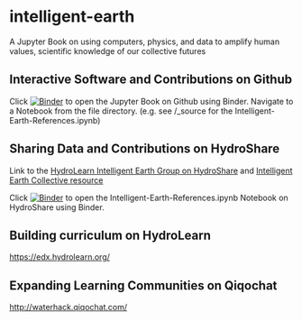 # intelligent-earth
A Jupyter Book on using computers, physics, and data to amplify human values, scientific knowledge of our collective futures

## Interactive Software and Contributions on Github

Click [![Binder](https://mybinder.org/badge_logo.svg)](https://mybinder.org/v2/gh/ChristinaB/intelligent-earth/master) to open the Jupyter Book on Github using Binder. Navigate to a Notebook from the file directory.  (e.g. see /_source for the Intelligent-Earth-References.ipynb) 

## Sharing Data and Contributions on HydroShare

Link to the [HydroLearn Intelligent Earth Group on HydroShare](https://www.hydroshare.org/group/161) and [Intelligent Earth Collective resource](https://www.hydroshare.org/resource/86bf0fc015af49c49805b56f5a13bf21/)

Click [![Binder](https://mybinder.org/badge_logo.svg)](https://gesis.mybinder.org/binder/v2/hydroshare/https://www.hydroshare.org/resource/86bf0fc015af49c49805b56f5a13bf21
) to open the Intelligent-Earth-References.ipynb Notebook on HydroShare using Binder.

## Building curriculum on HydroLearn 
https://edx.hydrolearn.org/

## Expanding Learning Communities on Qiqochat 
http://waterhack.qiqochat.com/
